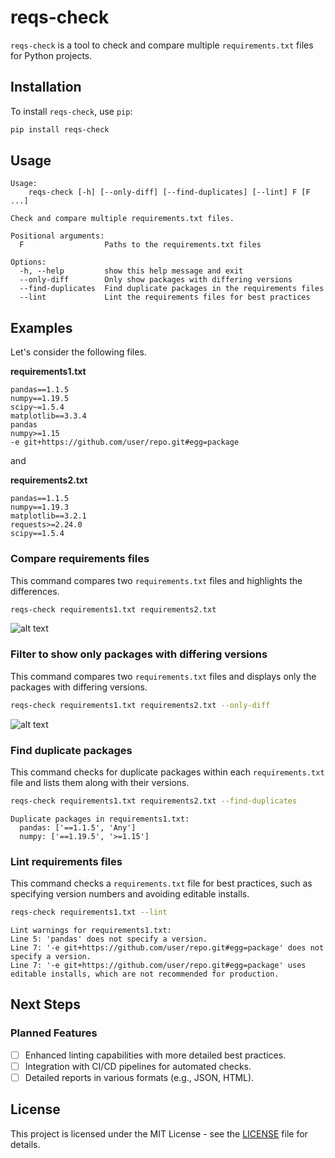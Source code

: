 
# reqs-check

`reqs-check` is a tool to check and compare multiple `requirements.txt` files for Python projects.


## Installation

To install `reqs-check`, use `pip`:

```sh
pip install reqs-check
```

## Usage
```
Usage: 
    reqs-check [-h] [--only-diff] [--find-duplicates] [--lint] F [F ...]

Check and compare multiple requirements.txt files.

Positional arguments:
  F                  Paths to the requirements.txt files

Options:
  -h, --help         show this help message and exit
  --only-diff        Only show packages with differing versions
  --find-duplicates  Find duplicate packages in the requirements files
  --lint             Lint the requirements files for best practices
```

## Examples

Let's consider the following files. 

**requirements1.txt**
```
pandas==1.1.5
numpy==1.19.5
scipy~=1.5.4
matplotlib==3.3.4
pandas
numpy>=1.15
-e git+https://github.com/user/repo.git#egg=package
```
and 

**requirements2.txt**
```
pandas==1.1.5
numpy==1.19.3
matplotlib==3.2.1
requests>=2.24.0
scipy==1.5.4
```
### Compare requirements files

This command compares two `requirements.txt` files and highlights the differences.

```sh
reqs-check requirements1.txt requirements2.txt
```
![alt text](image-1.png)

### Filter to show only packages with differing versions

This command compares two `requirements.txt` files and displays only the packages with differing versions.

```sh
reqs-check requirements1.txt requirements2.txt --only-diff
```
![alt text](image-2.png)

### Find duplicate packages

This command checks for duplicate packages within each `requirements.txt` file and lists them along with their versions.

```sh
reqs-check requirements1.txt requirements2.txt --find-duplicates
```
```
Duplicate packages in requirements1.txt:
  pandas: ['==1.1.5', 'Any']
  numpy: ['==1.19.5', '>=1.15']
```
### Lint requirements files

This command checks a `requirements.txt` file for best practices, such as specifying version numbers and avoiding editable installs.

```sh
reqs-check requirements1.txt --lint
```
```
Lint warnings for requirements1.txt:
Line 5: 'pandas' does not specify a version.
Line 7: '-e git+https://github.com/user/repo.git#egg=package' does not specify a version.
Line 7: '-e git+https://github.com/user/repo.git#egg=package' uses editable installs, which are not recommended for production.
```

## Next Steps

### Planned Features

- [ ] Enhanced linting capabilities with more detailed best practices.
- [ ] Integration with CI/CD pipelines for automated checks.
- [ ] Detailed reports in various formats (e.g., JSON, HTML).

## License

This project is licensed under the MIT License - see the [LICENSE](LICENSE) file for details.
